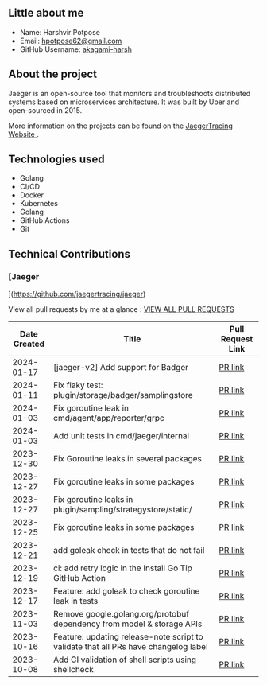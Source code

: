 
## Little about me

- Name: Harshvir Potpose
- Email: <hpotpose62@gmail.com>
- GitHub Username: [akagami-harsh
](https://github.com/akagami-harsh)

## About the project

Jaeger is an open-source tool that monitors and troubleshoots distributed systems based on microservices architecture. It was built by Uber and open-sourced in 2015.

More information on the projects can be found on the [JaegerTracing Website
](https://www.jaegertracing.io/).

## Technologies used

- Golang
- CI/CD
- Docker
- Kubernetes
- Golang
- GitHub Actions
- Git

## Technical Contributions

### [Jaeger
](https://github.com/jaegertracing/jaeger)

View all pull requests by me at a glance : [VIEW ALL PULL REQUESTS
](https://github.com/jaegertracing/jaeger/pulls?q=is%3Apr+author%3Aakagami-harsh+is%3Aclosed)


| Date Created | Title | Pull Request Link |
| ------------ | ----- | ----------------- |
| 2024-01-17 | [jaeger-v2] Add support for Badger | [PR link](https://github.com/jaegertracing/jaeger/pull/5112) |
| 2024-01-11 | Fix flaky test: plugin/storage/badger/samplingstore | [PR link](https://github.com/jaegertracing/jaeger/pull/5094) |
| 2024-01-03 | Fix goroutine leak in cmd/agent/app/reporter/grpc | [PR link](https://github.com/jaegertracing/jaeger/pull/5075) |
| 2024-01-03 | Add unit tests in cmd/jaeger/internal | [PR link](https://github.com/jaegertracing/jaeger/pull/5069) |
| 2023-12-30 | Fix Goroutine leaks in several packages | [PR link](https://github.com/jaegertracing/jaeger/pull/5066) |
| 2023-12-27 | Fix goroutine leaks in some packages | [PR link](https://github.com/jaegertracing/jaeger/pull/5048) |
| 2023-12-27 | Fix goroutine leaks in plugin/sampling/strategystore/static/ | [PR link](https://github.com/jaegertracing/jaeger/pull/5047) |
| 2023-12-25 | Fix goroutine leaks in some packages | [PR link](https://github.com/jaegertracing/jaeger/pull/5038) |
| 2023-12-21 | add goleak check in tests that do not fail | [PR link](https://github.com/jaegertracing/jaeger/pull/5025) |
| 2023-12-19 | ci: add retry logic in the Install Go Tip GitHub Action | [PR link](https://github.com/jaegertracing/jaeger/pull/5022) |
| 2023-12-17 | Feature: add goleak to check goroutine leak in tests | [PR link](https://github.com/jaegertracing/jaeger/pull/5010) |
| 2023-11-03 | Remove google.golang.org/protobuf dependency from model & storage APIs | [PR link](https://github.com/jaegertracing/jaeger/pull/4917) |
| 2023-10-16 | Feature: updating release-note script to validate that all PRs have changelog label  | [PR link](https://github.com/jaegertracing/jaeger/pull/4849) |
| 2023-10-08 | Add CI validation of shell scripts using shellcheck | [PR link](https://github.com/jaegertracing/jaeger/pull/4826) |
